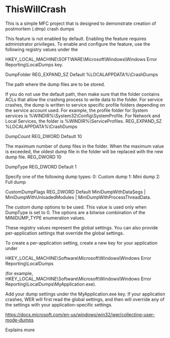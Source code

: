 # ThisWillCrash
This is a simple MFC project that is designed to demonstrate creation of postmortem (.dmp) crash dumps

This feature is not enabled by default. Enabling the feature requires administrator privileges. To enable and configure the feature, 
use the following registry values under the 

HKEY_LOCAL_MACHINE\SOFTWARE\Microsoft\Windows\Windows Error Reporting\LocalDumps key.


  DumpFolder	REG_EXPAND_SZ  Default %LOCALAPPDATA%\CrashDumps

The path where the dump files are to be stored. 

If you do not use the default path, then make sure that the folder contains ACLs that allow the crashing process to write data to the folder. 
For service crashes, the dump is written to service specific profile folders depending on the service account used. 
For example, the profile folder for System services is %WINDIR%\System32\Config\SystemProfile. For Network and Local Services, the folder is %WINDIR%\ServiceProfiles.
REG_EXPAND_SZ	%LOCALAPPDATA%\CrashDumps

  DumpCount REG_DWORD Default 10

The maximum number of dump files in the folder. When the maximum value is exceeded, the oldest dump file in the folder will be replaced with the new dump file.	REG_DWORD	10

  DumpType	REG_DWORD Default 1 

Specify one of the following dump types:
0: Custom dump
1: Mini dump
2: Full dump


CustomDumpFlags	REG_DWORD   Default   MiniDumpWithDataSegs | MiniDumpWithUnloadedModules | MiniDumpWithProcessThreadData.

The custom dump options to be used. This value is used only when DumpType is set to 0.
The options are a bitwise combination of the MINIDUMP_TYPE enumeration values.

These registry values represent the global settings. You can also provide per-application settings that override the global settings. 

To create a per-application setting, create a new key for your application under 

HKEY_LOCAL_MACHINE\Software\Microsoft\Windows\Windows Error Reporting\LocalDumps 

(for example, HKEY_LOCAL_MACHINE\Software\Microsoft\Windows\Windows Error Reporting\LocalDumps\MyApplication.exe). 

Add your dump settings under the MyApplication.exe key. 
If your application crashes, WER will first read the global settings, and then will override any of the settings with your application-specific settings.


https://docs.microsoft.com/en-us/windows/win32/wer/collecting-user-mode-dumps

Explains more  
